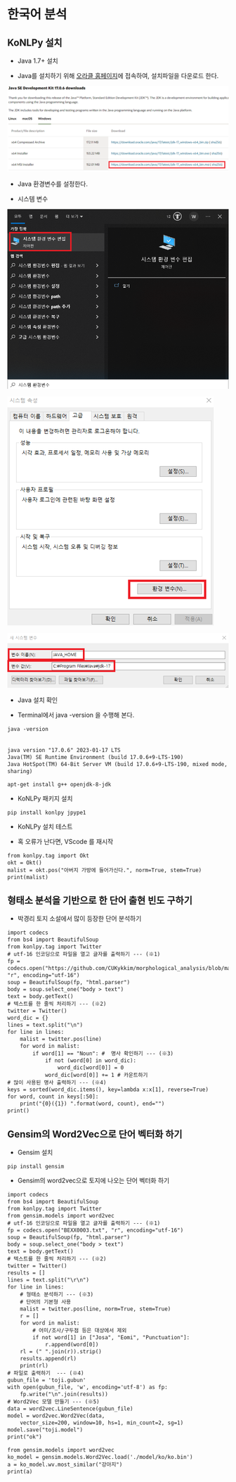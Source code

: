 # 한국어 분석

## KoNLPy 설치

- Java 1.7+ 설치

 * Java를 설치하기 위해  [오라클 홈페이지](https://www.oracle.com/java/technologies/downloads/#jdk17-windows)에 접속하여, 설치파일을 다운로드 한다.

![1](./images/1.png)

- Java 환경변수를 설정한다. 
 * 시스템 변수

![2](./images/2.png)

![3](./images/3.png)

![4](./images/4.png)

- Java 설치 확인
 * Terminal에서 java -version 을 수행해 본다.

```
java -version


java version "17.0.6" 2023-01-17 LTS
Java(TM) SE Runtime Environment (build 17.0.6+9-LTS-190)
Java HotSpot(TM) 64-Bit Server VM (build 17.0.6+9-LTS-190, mixed mode, sharing)
```

```
apt-get install g++ openjdk-8-jdk
```

- KoNLPy 패키지 설치

```
pip install konlpy jpype1
```

- KoNLPy 설치 테스트
 * 혹 오류가 난다면, VScode 를 재시작

 ```
from konlpy.tag import Okt
okt = Okt()
malist = okt.pos("아버지 가방에 들어가신다.", norm=True, stem=True)
print(malist)
 ```


## 형태소 분석을 기반으로 한 단어 출현 빈도 구하기

- 박경리 토지 소설에서 많이 등장한 단어 분석하기

```
import codecs
from bs4 import BeautifulSoup
from konlpy.tag import Twitter
# utf-16 인코딩으로 파일을 열고 글자를 출력하기 --- (※1)
fp = codecs.open("https://github.com/CUKykkim/morphological_analysis/blob/master/BEXX0003.txt", "r", encoding="utf-16")
soup = BeautifulSoup(fp, "html.parser")
body = soup.select_one("body > text")
text = body.getText()
# 텍스트를 한 줄씩 처리하기 --- (※2)
twitter = Twitter()
word_dic = {}
lines = text.split("\n")
for line in lines:
    malist = twitter.pos(line)
    for word in malist:
        if word[1] == "Noun": #  명사 확인하기 --- (※3)
            if not (word[0] in word_dic):
                word_dic[word[0]] = 0
            word_dic[word[0]] += 1 # 카운트하기
# 많이 사용된 명사 출력하기 --- (※4)
keys = sorted(word_dic.items(), key=lambda x:x[1], reverse=True)
for word, count in keys[:50]:
    print("{0}({1}) ".format(word, count), end="")
print()
```




## Gensim의 Word2Vec으로 단어 벡터화 하기

- Gensim 설치

```
pip install gensim
```

- Gensim의 word2vec으로 토지에 나오는 단어 벡터화 하기

```
import codecs
from bs4 import BeautifulSoup
from konlpy.tag import Twitter
from gensim.models import word2vec
# utf-16 인코딩으로 파일을 열고 글자를 출력하기 --- (※1)
fp = codecs.open("BEXX0003.txt", "r", encoding="utf-16")
soup = BeautifulSoup(fp, "html.parser")
body = soup.select_one("body > text")
text = body.getText()
# 텍스트를 한 줄씩 처리하기 --- (※2)
twitter = Twitter()
results = []
lines = text.split("\r\n")
for line in lines:
    # 형태소 분석하기 --- (※3)
    # 단어의 기본형 사용
    malist = twitter.pos(line, norm=True, stem=True)
    r = []
    for word in malist:
        # 어미/조사/구두점 등은 대상에서 제외 
        if not word[1] in ["Josa", "Eomi", "Punctuation"]:
            r.append(word[0])
    rl = (" ".join(r)).strip()
    results.append(rl)
    print(rl)
# 파일로 출력하기  --- (※4)
gubun_file = 'toji.gubun'
with open(gubun_file, 'w', encoding='utf-8') as fp:
    fp.write("\n".join(results))
# Word2Vec 모델 만들기 --- (※5)
data = word2vec.LineSentence(gubun_file)
model = word2vec.Word2Vec(data, 
    vector_size=200, window=10, hs=1, min_count=2, sg=1)
model.save("toji.model")
print("ok")
```


```
from gensim.models import word2vec
ko_model = gensim.models.Word2Vec.load('./model/ko/ko.bin')
a = ko_model.wv.most_similar("강아지")
print(a)
```